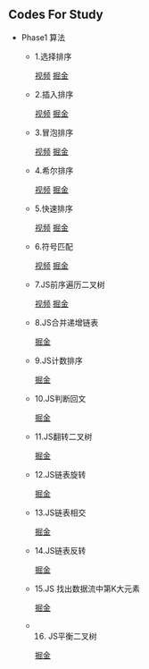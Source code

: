 ## Codes For Study


* Phase1 算法
	* 1.选择排序
		
		[视频](https://www.bilibili.com/video/BV1SF411a7mg/)   [掘金](https://juejin.cn/post/7025099230654136351)
		
	* 2.插入排序
		
		[视频](https://www.bilibili.com/video/BV1mS4y1R7L1/) [掘金](https://juejin.cn/post/7025112297367027748)
		
	* 3.冒泡排序
	
		[视频](https://www.bilibili.com/video/BV1iQ4y1S7Ve/) [掘金](https://juejin.cn/post/7025126033883922468)
		
	*	4.希尔排序
		
		[视频](https://www.bilibili.com/video/BV1tq4y1r7PM/) [掘金](https://juejin.cn/post/7025150464454819877)
		
	*	5.快速排序
	
		[视频](https://www.bilibili.com/video/BV1hq4y1R7Mq/) [掘金](https://juejin.cn/post/7025170107110260749)
		
	*	6.符号匹配
	
		[视频](https://www.bilibili.com/video/BV1AP4y1j7iN/) [掘金](https://juejin.cn/post/7026371179258576927)
		
	*	7.JS前序遍历二叉树
	
		[视频](https://www.bilibili.com/video/BV1H3411k7ee/) [掘金](https://juejin.cn/post/7026404537883688973)
		
	*	8.JS合并递增链表
		
		 [掘金](https://juejin.cn/post/7026781111720099871)

	*	9.JS计数排序

		[掘金](https://juejin.cn/post/7026996957704880136)
	
	*	10.JS判断回文

		[掘金](https://juejin.cn/post/7027023171542843423)
	
	*	11.JS翻转二叉树

		[掘金](https://juejin.cn/post/7027817002442063908)
		
	*	12.JS链表旋转

		[掘金](https://juejin.cn/post/7027864169407840287/)
		
	*	13.JS链表相交
		
		[掘金](https://juejin.cn/post/7028235396974641166/)
	
	* 14.JS链表反转
		
		[掘金](https://juejin.cn/post/7028251352413241374)
		
	*	15.JS 找出数据流中第K大元素
		
		[掘金](https://juejin.cn/post/7028592013477937183)
		
	* 16. JS平衡二叉树
		
		[掘金](https://juejin.cn/post/7028614716368879646/)
				

	

	

		
		